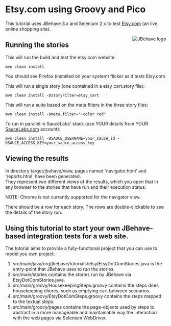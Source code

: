 # Etsy.com using Groovy and Pico

This tutorial uses JBehave 3.x and Selenium 2.x to test [Etsy.com](http://etsy.com) (an live online shopping site).

<img src="http://jbehave.org/reference/preview/images/jbehave-logo.png" alt="JBehave logo" align="right" />

## Running the stories

This will run the build and test the etsy.com website:

    mvn clean install 

You should see Firefox (installed on your system) flicker as it tests Etsy.com

This will run a single story (one contained in a etsy_cart.story file):

    mvn clean install -DstoryFilter=etsy_cart

This will run a suite based on the meta filters in the three story files:

    mvn clean install -Dmeta.filter="+color red"

To run in parallel in SauceLabs' stack (use YOUR details from YOUR [SauceLabs.com](http://saucelabs.com) account):

    mvn clean install -DSAUCE_USERNAME=your_sauce_id -DSAUCE_ACCESS_KEY=your_sauce_access_key

## Viewing the results

In directory target/jbehave/view, pages named 'navigator.html' and 'reports.html' have been generated.  
They represent two different views of the results, which you open that in any browser to the stories that have run and their execution status.

NOTE:  Chrome is not currently supported for the navigator view. 

There should be a row for each story.  The rows are double-clickable to see the details of the story run.

## Using this tutorial to start your own JBehave-based integration tests for a web site.

The tutorial aims to provide a fully-functional project that you can use to model you own project:

1. src/main/java/org/jbehave/tutorials/etsy/EtsyDotComStories.java is the entry-point that JBehave uses to run the stories.
2. src/main/stories contains the stories run by JBehave via EtsyDotComStories.java.
3. src/main/groovy/HousekeepingSteps.groovy contains the steps does housekeeping chores, such as emptying cart between scenarios. 
4. src/main/groovy/EtsyDotComSteps.groovy contains the steps mapped to the textual steps.
5. src/main/groovy/pages contains the page-objects used by steps to abstract in a more manageable and maintainable way the interaction with the web pages via Selenium WebDriver.




